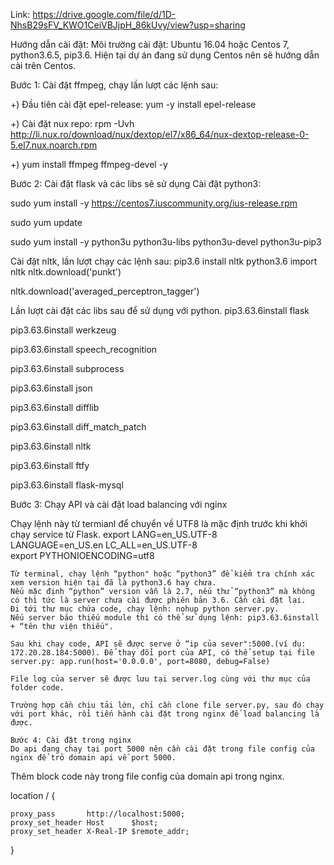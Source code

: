 Link: https://drive.google.com/file/d/1D-NhsB29sFV_KWO1CeiVBJjpH_86kUvy/view?usp=sharing

Hướng dẫn cài đặt:
Môi trường cài đặt: Ubuntu 16.04 hoặc Centos 7, python3.6.5, pip3.6. Hiện tại dự án đang sử dụng Centos nên sẽ hướng dẫn cài trên Centos.  

Bước 1: Cài đặt ffmpeg, chạy lần lượt các lệnh sau:

+) Đầu tiên cài đặt epel-release: yum -y install epel-release

+) Cài đặt nux repo: rpm -Uvh http://li.nux.ro/download/nux/dextop/el7/x86_64/nux-dextop-release-0-5.el7.nux.noarch.rpm

+) yum install ffmpeg ffmpeg-devel -y


Bước 2: Cài đặt flask và các libs sẽ sử dụng 
Cài đặt python3:

sudo yum install -y https://centos7.iuscommunity.org/ius-release.rpm

sudo yum update

sudo yum install -y python3u python3u-libs python3u-devel python3u-pip3


Cài đặt nltk, lần lượt chạy các lệnh sau:
pip3.6 install nltk
python3.6
import nltk
nltk.download('punkt')

nltk.download('averaged_perceptron_tagger')

Lần lượt cài đặt các libs sau để sử dụng với python. 
pip3.63.6install flask 

pip3.63.6install werkzeug

pip3.63.6install speech_recognition

pip3.63.6install subprocess

pip3.63.6install json

pip3.63.6install difflib

pip3.63.6install diff_match_patch

pip3.63.6install nltk

pip3.63.6install ftfy

pip3.63.6install flask-mysql

	

Bước 3: Chạy API và cài đặt load balancing với nginx

Chạy lệnh này từ termianl để chuyển về UTF8 là mặc định trước khi khởi chạy service từ Flask.
export LANG=en_US.UTF-8\
LANGUAGE=en_US.en LC_ALL=en_US.UTF-8\
export PYTHONIOENCODING=utf8


	Từ terminal, chạy lệnh “python" hoặc “python3” để kiểm tra chính xác xem version hiện tại đã là python3.6 hay chưa. 
	Nếu mặc định “python” version vẫn là 2.7, nếu thử “python3” mà không có thì tức là server chưa cài được phiên bản 3.6. Cần cài đặt lại. 
	Đi tới thư mục chứa code, chạy lệnh: nohup python server.py. 
	Nếu server báo thiếu module thì có thể sử dụng lệnh: pip3.63.6install + “tên thư viện thiếu". 

	Sau khi chạy code, API sẽ được serve ở “ip của sever":5000.(ví dụ: 172.20.28.184:5000). Để thay đổi port của API, có thể setup tại file server.py: app.run(host='0.0.0.0', port=8080, debug=False)

	File log của server sẽ được lưu tại server.log cùng với thư mục của folder code. 

	Trường hợp cần chịu tải lớn, chỉ cần clone file server.py, sau đó chạy với port khác, rồi tiến hành cài đặt trong nginx để load balancing là được. 

	Bước 4: Cài đặt trong nginx 
	Do api đang chạy tại port 5000 nên cần cài đặt trong file config của nginx để trỏ domain api về port 5000. 
Thêm block code này trong file config của domain api trong nginx.

  
  location / {

    proxy_pass       http://localhost:5000;
    proxy_set_header Host      $host;
    proxy_set_header X-Real-IP $remote_addr;
 }

